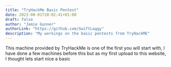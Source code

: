 ```yaml
---
title: "TryHackMe Basic Pentest"
date: 2023-08-01T20:02:41+01:00
draft: false
author: "Jamie Gunner"
authorLink: "https://github.com/SwiftLaggy"
description: "My workings on the basic pentests from TryHackME"
---
```

This machine provided by TryHackMe is one of the first you will start with, I have done a few machines before this but as my first upload to this website, I thought lets start nice a basic <br/>

